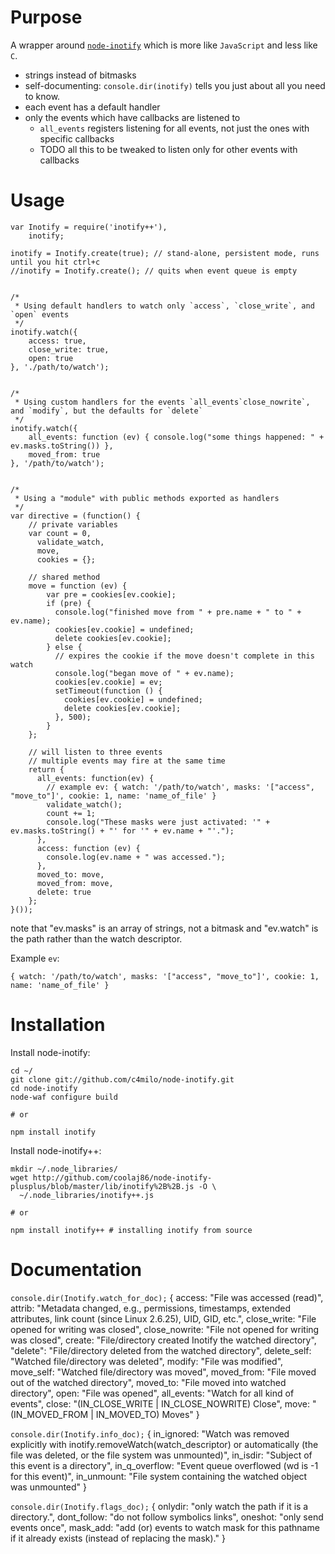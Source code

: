 Purpose
====

A wrapper around [`node-inotify`](http://github.com/c4milo/node-inotify) which is more like `JavaScript` and less like `C`.

  * strings instead of bitmasks
  * self-documenting: `console.dir(inotify)` tells you just about all you need to know.
  * each event has a default handler
  * only the events which have callbacks are listened to
    * `all_events` registers listening for all events, not just the ones with specific callbacks
    * TODO all this to be tweaked to listen only for other events with callbacks

Usage
====

    var Inotify = require('inotify++'),
        inotify;

    inotify = Inotify.create(true); // stand-alone, persistent mode, runs until you hit ctrl+c
    //inotify = Inotify.create(); // quits when event queue is empty


    /*
     * Using default handlers to watch only `access`, `close_write`, and `open` events
     */
    inotify.watch({
        access: true,
        close_write: true,
        open: true
    }, './path/to/watch');


    /*
     * Using custom handlers for the events `all_events`close_nowrite`, and `modify`, but the defaults for `delete`
     */
    inotify.watch({
        all_events: function (ev) { console.log("some things happened: " + ev.masks.toString()) },
        moved_from: true
    }, '/path/to/watch');


    /*
     * Using a "module" with public methods exported as handlers
     */
    var directive = (function() {
        // private variables
        var count = 0,
          validate_watch,
          move,
          cookies = {};

        // shared method
        move = function (ev) {
            var pre = cookies[ev.cookie];
            if (pre) {
              console.log("finished move from " + pre.name + " to " + ev.name);
              cookies[ev.cookie] = undefined;
              delete cookies[ev.cookie];
            } else {
              // expires the cookie if the move doesn't complete in this watch
              console.log("began move of " + ev.name);
              cookies[ev.cookie] = ev;
              setTimeout(function () {
                cookies[ev.cookie] = undefined;
                delete cookies[ev.cookie];
              }, 500);
            }
        };

        // will listen to three events
        // multiple events may fire at the same time
        return {
          all_events: function(ev) {
            // example ev: { watch: '/path/to/watch', masks: '["access", "move_to"]', cookie: 1, name: 'name_of_file' }
            validate_watch();
            count += 1;
            console.log("These masks were just activated: '" + ev.masks.toString() + "' for '" + ev.name + "'.");
          },
          access: function (ev) {
            console.log(ev.name + " was accessed.");
          },
          moved_to: move,
          moved_from: move,
          delete: true
        };
    }());


note that "ev.masks" is an array of strings, not a bitmask and "ev.watch" is the path rather than the watch descriptor.

Example `ev`:

    { watch: '/path/to/watch', masks: '["access", "move_to"]', cookie: 1, name: 'name_of_file' }

Installation
====

Install node-inotify:

    cd ~/
    git clone git://github.com/c4milo/node-inotify.git
    cd node-inotify
    node-waf configure build

    # or

    npm install inotify

Install node-inotify++:

    mkdir ~/.node_libraries/
    wget http://github.com/coolaj86/node-inotify-plusplus/blob/master/lib/inotify%2B%2B.js -O \
      ~/.node_libraries/inotify++.js

    # or

    npm install inotify++ # installing inotify from source

Documentation
====

`console.dir(Inotify.watch_for_doc);`
    {
        access: "File was accessed (read)",
        attrib: "Metadata changed, e.g., permissions, timestamps, extended attributes, link count (since Linux 2.6.25), UID, GID, etc.",
        close_write: "File opened for writing was closed",
        close_nowrite: "File not opened for writing was closed",
        create: "File/directory created Inotify the watched directory",
        "delete": "File/directory deleted from the watched directory",
        delete_self: "Watched file/directory was deleted",
        modify: "File was modified",
        move_self: "Watched file/directory was moved",
        moved_from: "File moved out of the watched directory",
        moved_to: "File moved into watched directory",
        open: "File was opened",
        all_events: "Watch for all kind of events",
        close: "(IN_CLOSE_WRITE | IN_CLOSE_NOWRITE) Close",
        move: "(IN_MOVED_FROM | IN_MOVED_TO) Moves"
    }

`console.dir(Inotify.info_doc);`
    {
        in_ignored: "Watch was removed explicitly with inotify.removeWatch(watch_descriptor) or automatically (the file was deleted, or the file system was unmounted)",
        in_isdir: "Subject of this event is a directory",
        in_q_overflow: "Event queue overflowed (wd is -1 for this event)",
        in_unmount: "File system containing the watched object was unmounted"
    }

`console.dir(Inotify.flags_doc);`
    {
      onlydir: "only watch the path if it is a directory.",
      dont_follow: "do not follow symbolics links",
      oneshot: "only send events once",
      mask_add: "add (or) events to watch mask for this pathname if it already exists (instead of replacing the mask)."
    }
